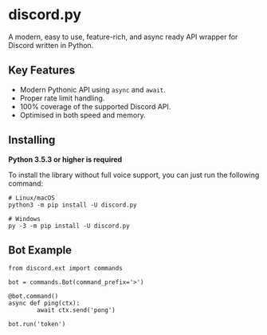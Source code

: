 discord.py
==========
A modern, easy to use, feature-rich, and async ready API wrapper for Discord written in Python.

Key Features
-------------

- Modern Pythonic API using ``async`` and ``await``.
- Proper rate limit handling.
- 100% coverage of the supported Discord API.
- Optimised in both speed and memory.

Installing
----------

**Python 3.5.3 or higher is required**

To install the library without full voice support, you can just run the following command:

    # Linux/macOS
    python3 -m pip install -U discord.py

    # Windows
    py -3 -m pip install -U discord.py

Bot Example
----------
```import discord
from discord.ext import commands

bot = commands.Bot(command_prefix='>')

@bot.command()
async def ping(ctx):
        await ctx.send('pong')

bot.run('token')
```

